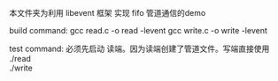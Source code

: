 本文件夹为利用 libevent 框架 实现 fifo 管道通信的demo

build command:
	gcc read.c -o read -levent
	gcc write.c -o write -levent

test command:
	必须先启动 读端。因为读端创建了管道文件。写端直接使用
	./read       
	./write
